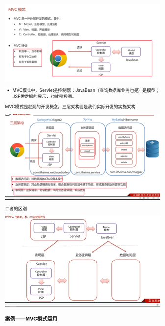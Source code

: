 ![](assets/08MVC模式和三层架构/file-20250713191207722.png)
* MVC模式中，Servlet是控制器；JavaBean（查询数据库业务也是）是模型；JSP做数据的展示，也就是视图。

MVC模式是宏观的开发概念，三层架构则是我们实际开发的实施架构

![](assets/08MVC模式和三层架构/file-20250713191953992.png)


二者的区别

![](assets/08MVC模式和三层架构/file-20250713192112631.png)


### 案例——MVC模式运用

